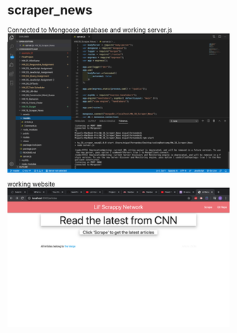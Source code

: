 # scraper_news
Connected to Mongoose database and working server.js 
![](images/VS_Code.png)

working website
![](images/website.png)
